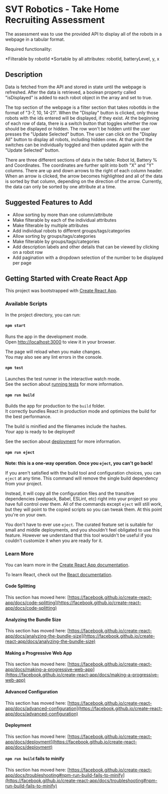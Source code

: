 # SVT Robotics - Take Home Recruiting Assessment

The assessment was to use the provided API to display all of the robots in a webpage in a tabular format. 

Required functionality:

*Filterable by robotId
*Sortable by all attributes: robotId, batteryLevel, y, x

## Description

Data is fetched from the API and stored in state until the webpage is refreshed. After the data is retrieved, a boolean property called "isDisplayed" is added to each robot object in the array and set to true.

The top section of the webpage is a filter section that takes robotIds in the format of "3-7, 10, 14-21". When the "Display" button is clicked, only those robots with the ids entered will be displayed, if they exist. At the beginning of each row of data, there is a switch button that toggles whether the row should be displayed or hidden. The row won't be hidden until the user presses the "Update Selected" button. The user can click on the "Display All" button to display all robots, including hidden ones. At that point the switches can be individually toggled and then updated again with the "Update Selected" button.

There are three different sections of data in the table: Robot Id, Battery % and Coordinates. The coordinates are further split into both "X" and "Y" columns. There are up and down arrows to the right of each column header. When an arrow is clicked, the arrow becomes highlighted and all of the data is sorted by that column, depending on the direction of the arrow. Currently, the data can only be sorted by one attribute at a time.

## Suggested Features to Add

* Allow sorting by more than one column/attribute
* Make filterable by each of the individual attributes
* Make filterable by multiple attributes
* Add individual robots to different groups/tags/categories
* Allow sorting by groups/tags/categories
* Make filterable by groups/tags/categories
* Add description labels and other details that can be viewed by clicking on a robot row
* Add pagination with a dropdown selection of the number to be displayed per page

## Getting Started with Create React App

This project was bootstrapped with [Create React App](https://github.com/facebook/create-react-app).

### Available Scripts

In the project directory, you can run:

#### `npm start`

Runs the app in the development mode.\
Open [http://localhost:3000](http://localhost:3000) to view it in your browser.

The page will reload when you make changes.\
You may also see any lint errors in the console.

#### `npm test`

Launches the test runner in the interactive watch mode.\
See the section about [running tests](https://facebook.github.io/create-react-app/docs/running-tests) for more information.

#### `npm run build`

Builds the app for production to the `build` folder.\
It correctly bundles React in production mode and optimizes the build for the best performance.

The build is minified and the filenames include the hashes.\
Your app is ready to be deployed!

See the section about [deployment](https://facebook.github.io/create-react-app/docs/deployment) for more information.

#### `npm run eject`

**Note: this is a one-way operation. Once you `eject`, you can't go back!**

If you aren't satisfied with the build tool and configuration choices, you can `eject` at any time. This command will remove the single build dependency from your project.

Instead, it will copy all the configuration files and the transitive dependencies (webpack, Babel, ESLint, etc) right into your project so you have full control over them. All of the commands except `eject` will still work, but they will point to the copied scripts so you can tweak them. At this point you're on your own.

You don't have to ever use `eject`. The curated feature set is suitable for small and middle deployments, and you shouldn't feel obligated to use this feature. However we understand that this tool wouldn't be useful if you couldn't customize it when you are ready for it.

### Learn More

You can learn more in the [Create React App documentation](https://facebook.github.io/create-react-app/docs/getting-started).

To learn React, check out the [React documentation](https://reactjs.org/).

#### Code Splitting

This section has moved here: [https://facebook.github.io/create-react-app/docs/code-splitting](https://facebook.github.io/create-react-app/docs/code-splitting)

#### Analyzing the Bundle Size

This section has moved here: [https://facebook.github.io/create-react-app/docs/analyzing-the-bundle-size](https://facebook.github.io/create-react-app/docs/analyzing-the-bundle-size)

#### Making a Progressive Web App

This section has moved here: [https://facebook.github.io/create-react-app/docs/making-a-progressive-web-app](https://facebook.github.io/create-react-app/docs/making-a-progressive-web-app)

#### Advanced Configuration

This section has moved here: [https://facebook.github.io/create-react-app/docs/advanced-configuration](https://facebook.github.io/create-react-app/docs/advanced-configuration)

#### Deployment

This section has moved here: [https://facebook.github.io/create-react-app/docs/deployment](https://facebook.github.io/create-react-app/docs/deployment)

#### `npm run build` fails to minify

This section has moved here: [https://facebook.github.io/create-react-app/docs/troubleshooting#npm-run-build-fails-to-minify](https://facebook.github.io/create-react-app/docs/troubleshooting#npm-run-build-fails-to-minify)

